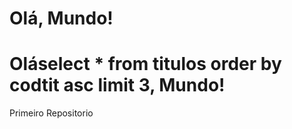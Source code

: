# Olá, Mundo!
# Oláselect * from titulos order by  codtit asc limit 3, Mundo!
Primeiro Repositorio 
